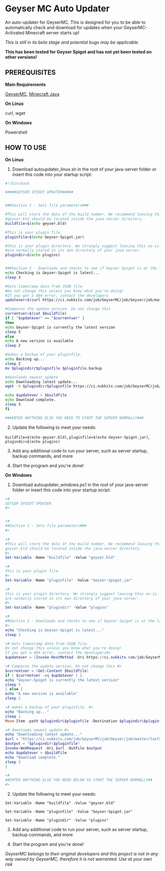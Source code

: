# Geyser MC Auto Updater
An auto-updater for GeyserMC. 
This is designed for you to be able to automatically check and download for updates when your GeyserMC-Activated Minecraft server starts up!

*This is still in its beta stage and potential bugs may be applicable.*

**This has been tested for Geyser Spigot and has not yet been tested on other versions!**

## PREREQUISITES
**Main Requirements**

[GeyserMC](https://geysermc.org/), [Minecraft Java](https://www.minecraft.net/en-us/download/server)

**On Linux**

curl, wget

**On Windows**

Powershell

## HOW TO USE
**On Linux**

1) Download autoupdater_linux.sh in the root of your java-server folder or insert this code into your startup script:

```bash
#!/bin/bash

#####GEYSER SPIGOT UPDATER#####


###Section 1 - Sets file parameters###

#This will store the data of the build number. We recommend leaving this as is
#geyser.bld should be located inside the java-server directory.
buildfile=$(echo geyser.bld)

#This is your plugin file.
pluginfile=$(echo Geyser-Spigot.jar)

#this is your plugin directory. We strongly suggest leaving this as-is. Plugins
#are normally stored in its own directory of your java-server.
plugindir=$(echo plugins)


###Section 2 - Downloads and checks to see if Geyser Spigot is at the latest build###
echo Checking is Geyser-Spigot is latest...
sleep 3

#Gets timestamp data from JSON file.
#Do not change this unless you know what you're doing!
#If you get a 404 error, contact the developers
updatever=$(curl https://ci.nukkitx.com/job/GeyserMC/job/Geyser/job/master/lastSuccessfulBuild/buildNumber)

#Compares the update version. Do not change this
currentver=$(cat $buildfile)
if [ "$updatever" == "$currentver" ]
then
echo Geyser-Spigot is currently the latest version
sleep 5
else
echo A new version is available
sleep 2

#makes a backup of your pluginfile.
echo Backing up...
sleep 2
mv $plugindir/$pluginfile $pluginfile.backup

#downloads newest update
echo Downloading latest update...
wget -O $plugindir/$pluginfile https://ci.nukkitx.com/job/GeyserMC/job/Geyser/job/master/lastSuccessfulBuild/artifact/bootstrap/spigot/target/Geyser-Spigot.jar

echo $updatever > $buildfile
echo Download complete.
sleep 3
fi

###ENTER ANYTHING ELSE YOU NEED TO START THE SERVER NORMALLY###

```

2) Update the following to meet your needs:

`buildfile=$(echo geyser.bld)`, 
`pluginfile=$(echo Geyser-Spigot.jar)`, 
`plugindir=$(echo plugins)`

3) Add any additional code to run your server, such as server startup, backup commands, and more

4) Start the program and you're done!


**On Windows**

1) Download autoupdater_windows.ps1 in the root of your java-server folder or insert this code into your startup script:

```powershell
<#
GEYSER SPIGOT UPDATER
#>


<#
##Section 1 - Sets file parameters###
#>

<#
#This will store the data of the build number. We recommend leaving this as is
geyser.bld should be located inside the java-server directory.
#>
Set-Variable -Name "buildfile" -Value "geyser.bld"

<#
This is your plugin file.
#>
Set-Variable -Name "pluginfile" -Value "Geyser-Spigot.jar"

<#
this is your plugin directory. We strongly suggest leaving this as-is. Plugins
are normally stored in its own directory of your java-server.
#>
Set-Variable -Name "plugindir" -Value "plugins"

<#
##Section 2 - Downloads and checks to see if Geyser Spigot is at the latest build##
#>
echo "Checking is Geyser-Spigot is latest..."
sleep 3

<# Gets timestamp data from JSON file.
Do not change this unless you know what you're doing!
If you get a 404 error, contact the developers#>
$updatever = (Invoke-RestMethod -Uri https://ci.nukkitx.com/job/GeyserMC/job/Geyser/job/master/lastSuccessfulBuild/buildNumber )

<# Compares the update version. Do not change this #>
$currentver = (Get-Content $buildfile)
if ( $currentver -eq $updatever ) {
echo "Geyser-Spigot is currently the latest version"
sleep 5
} else {
echo "A new version is available"
sleep 2

<# makes a backup of your pluginfile. #>
echo "Backing up..."
sleep 2
Move-Item -path $plugindir\$pluginfile -Destination $plugindir\$pluginfile.backup -Force

<# downloads newest update #>
echo "Downloading latest update..."
$url = "https://ci.nukkitx.com/job/GeyserMC/job/Geyser/job/master/lastSuccessfulBuild/artifact/bootstrap/spigot/target/Geyser-Spigot.jar"
$output = "$plugindir\$pluginfile"
Invoke-WebRequest -Uri $url -OutFile $output
echo $updatever > $buildfile
echo "Download complete."
sleep 3
}

<#
##ENTER ANYTHING ELSE YOU NEED BELOW TO START THE SERVER NORMALLY##
#>
```

2) Update the following to meet your needs:

`Set-Variable -Name "buildfile" -Value "geyser.bld"`

`Set-Variable -Name "pluginfile" -Value "Geyser-Spigot.jar"`

`Set-Variable -Name "plugindir" -Value "plugins"`

3) Add any additional code to run your server, such as server startup, backup commands, and more

4) Start the program and you're done!

*GeyserMC belongs to their original developers and this project is not in any way owned by GeyserMC, therefore it is not warranted. Use at your own risk*
